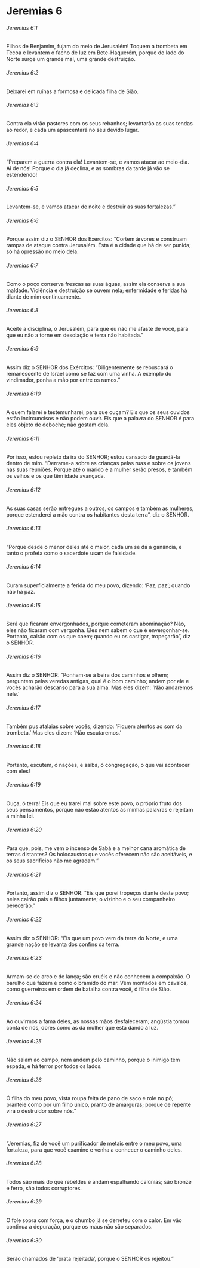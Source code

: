 # Jeremias 6

###### Jeremias 6:1

Filhos de Benjamim, fujam do meio de Jerusalém! Toquem a trombeta em Tecoa e levantem o facho de luz em Bete-Haquerém, porque do lado do Norte surge um grande mal, uma grande destruição.

###### Jeremias 6:2

Deixarei em ruínas a formosa e delicada filha de Sião.

###### Jeremias 6:3

Contra ela virão pastores com os seus rebanhos; levantarão as suas tendas ao redor, e cada um apascentará no seu devido lugar.

###### Jeremias 6:4

“Preparem a guerra contra ela! Levantem-se, e vamos atacar ao meio-dia. Ai de nós! Porque o dia já declina, e as sombras da tarde já vão se estendendo!

###### Jeremias 6:5

Levantem-se, e vamos atacar de noite e destruir as suas fortalezas.”

###### Jeremias 6:6

Porque assim diz o SENHOR dos Exércitos: “Cortem árvores e construam rampas de ataque contra Jerusalém. Esta é a cidade que há de ser punida; só há opressão no meio dela.

###### Jeremias 6:7

Como o poço conserva frescas as suas águas, assim ela conserva a sua maldade. Violência e destruição se ouvem nela; enfermidade e feridas há diante de mim continuamente.

###### Jeremias 6:8

Aceite a disciplina, ó Jerusalém, para que eu não me afaste de você, para que eu não a torne em desolação e terra não habitada.”

###### Jeremias 6:9

Assim diz o SENHOR dos Exércitos: “Diligentemente se rebuscará o remanescente de Israel como se faz com uma vinha. A exemplo do vindimador, ponha a mão por entre os ramos.”

###### Jeremias 6:10

A quem falarei e testemunharei, para que ouçam? Eis que os seus ouvidos estão incircuncisos e não podem ouvir. Eis que a palavra do SENHOR é para eles objeto de deboche; não gostam dela.

###### Jeremias 6:11

Por isso, estou repleto da ira do SENHOR; estou cansado de guardá-la dentro de mim. “Derrame-a sobre as crianças pelas ruas e sobre os jovens nas suas reuniões. Porque até o marido e a mulher serão presos, e também os velhos e os que têm idade avançada.

###### Jeremias 6:12

As suas casas serão entregues a outros, os campos e também as mulheres, porque estenderei a mão contra os habitantes desta terra”, diz o SENHOR.

###### Jeremias 6:13

“Porque desde o menor deles até o maior, cada um se dá à ganância, e tanto o profeta como o sacerdote usam de falsidade.

###### Jeremias 6:14

Curam superficialmente a ferida do meu povo, dizendo: ‘Paz, paz’; quando não há paz.

###### Jeremias 6:15

Será que ficaram envergonhados, porque cometeram abominação? Não, eles não ficaram com vergonha. Eles nem sabem o que é envergonhar-se. Portanto, cairão com os que caem; quando eu os castigar, tropeçarão”, diz o SENHOR.

###### Jeremias 6:16

Assim diz o SENHOR: “Ponham-se à beira dos caminhos e olhem; perguntem pelas veredas antigas, qual é o bom caminho; andem por ele e vocês acharão descanso para a sua alma. Mas eles dizem: ‘Não andaremos nele.’

###### Jeremias 6:17

Também pus atalaias sobre vocês, dizendo: ‘Fiquem atentos ao som da trombeta.’ Mas eles dizem: ‘Não escutaremos.’

###### Jeremias 6:18

Portanto, escutem, ó nações, e saiba, ó congregação, o que vai acontecer com eles!

###### Jeremias 6:19

Ouça, ó terra! Eis que eu trarei mal sobre este povo, o próprio fruto dos seus pensamentos, porque não estão atentos às minhas palavras e rejeitam a minha lei.

###### Jeremias 6:20

Para que, pois, me vem o incenso de Sabá e a melhor cana aromática de terras distantes? Os holocaustos que vocês oferecem não são aceitáveis, e os seus sacrifícios não me agradam.”

###### Jeremias 6:21

Portanto, assim diz o SENHOR: “Eis que porei tropeços diante deste povo; neles cairão pais e filhos juntamente; o vizinho e o seu companheiro perecerão.”

###### Jeremias 6:22

Assim diz o SENHOR: “Eis que um povo vem da terra do Norte, e uma grande nação se levanta dos confins da terra.

###### Jeremias 6:23

Armam-se de arco e de lança; são cruéis e não conhecem a compaixão. O barulho que fazem é como o bramido do mar. Vêm montados em cavalos, como guerreiros em ordem de batalha contra você, ó filha de Sião.

###### Jeremias 6:24

Ao ouvirmos a fama deles, as nossas mãos desfaleceram; angústia tomou conta de nós, dores como as da mulher que está dando à luz.

###### Jeremias 6:25

Não saiam ao campo, nem andem pelo caminho, porque o inimigo tem espada, e há terror por todos os lados.

###### Jeremias 6:26

Ó filha do meu povo, vista roupa feita de pano de saco e role no pó; pranteie como por um filho único, pranto de amarguras; porque de repente virá o destruidor sobre nós.”

###### Jeremias 6:27

“Jeremias, fiz de você um purificador de metais entre o meu povo, uma fortaleza, para que você examine e venha a conhecer o caminho deles.

###### Jeremias 6:28

Todos são mais do que rebeldes e andam espalhando calúnias; são bronze e ferro, são todos corruptores.

###### Jeremias 6:29

O fole sopra com força, e o chumbo já se derreteu com o calor. Em vão continua a depuração, porque os maus não são separados.

###### Jeremias 6:30

Serão chamados de ‘prata rejeitada’, porque o SENHOR os rejeitou.”

